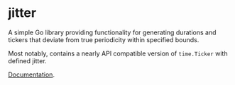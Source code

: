 # jitter

A simple Go library providing functionality for generating durations and tickers
that deviate from true periodicity within specified bounds.

Most notably, contains a nearly API compatible version of `time.Ticker` with
defined jitter.

[Documentation](https://pkg.go.dev/github.com/mroth/jitter).
